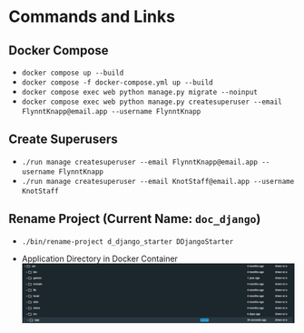 # Commands and Links

## Docker Compose

- `docker compose up --build`
- `docker compose -f docker-compose.yml up --build`
- `docker compose exec web python manage.py migrate --noinput`
- `docker compose exec web python manage.py createsuperuser --email FlynntKnapp@email.app --username FlynntKnapp`

## Create Superusers

* `./run manage createsuperuser --email FlynntKnapp@email.app --username FlynntKnapp`
* `./run manage createsuperuser --email KnotStaff@email.app --username KnotStaff`

## Rename Project (Current Name: `doc_django`)

* `./bin/rename-project d_django_starter DDjangoStarter`

- Application Directory in Docker Container
    ![Application directory in Docker Container](../documentation_images/ApplicationLocation.png)